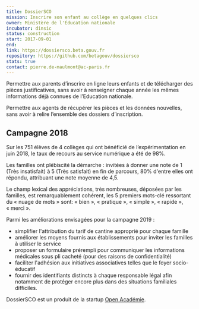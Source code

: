 ```yaml
---
title: DossierSCO
mission: Inscrire son enfant au collège en quelques clics
owner: Ministère de l'Éducation nationale
incubator: dinsic
status: construction
start: 2017-09-01
end:
link: https://dossiersco.beta.gouv.fr
repository: https://github.com/betagouv/dossiersco
stats: true
contact: pierre.de-maulmont@ac-paris.fr
---
```


Permettre aux parents d’inscrire en ligne leurs enfants et de télécharger des pièces justificatives, sans avoir à renseigner chaque année les mêmes informations déjà connues de l’Education nationale.

Permettre aux agents de récupérer les pièces et les données nouvelles, sans avoir à relire l’ensemble des dossiers d’inscription.


## Campagne 2018

Sur les 751 élèves de 4 collèges qui ont bénéficié de l’expérimentation en juin 2018, le taux de recours au service numérique a été de 98%.

Les familles ont plébiscité la démarche : invitées à donner une note de 1 (Très insatisfait) à 5 (Très satisfait) en fin de parcours, 80% d'entre elles ont répondu, attribuant une note moyenne de 4,5.

Le champ lexical des appréciations, très nombreuses, déposées par les familles, est remarquablement cohérent, les 5 premiers mots-clé ressortant du « nuage de mots » sont: « bien », « pratique », « simple », « rapide », « merci ».

Parmi les améliorations envisagées pour la campagne 2019 :
- simplifier l'attribution du tarif de cantine approprié pour chaque famille
- améliorer les moyens fournis aux établissements pour inviter les familles à utiliser le service
- proposer un formulaire prérempli pour communiquer les informations médicales sous pli cacheté (pour des raisons de confidentialité)
- faciliter l'adhésion aux initiatives associatives telles que le foyer socio-éducatif
- fournir des identifiants distincts à chaque responsable légal afin notamment de protéger encore plus dans des situations familiales difficiles.

DossierSCO est un produit de la startup [Open Académie](https://openacademie.beta.gouv.fr).
